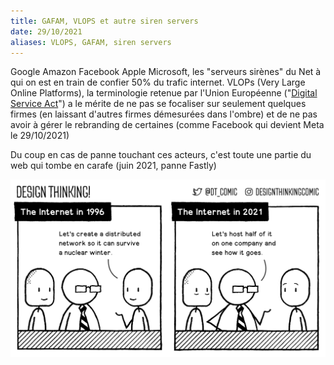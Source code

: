```yaml
---
title: GAFAM, VLOPS et autre siren servers
date: 29/10/2021
aliases: VLOPS, GAFAM, siren servers
---
```


Google Amazon Facebook Apple Microsoft, les "serveurs sirènes" du Net à qui on est en train de confier 50% du trafic internet. 
VLOPs (Very Large Online Platforms), la terminologie retenue par l'Union Européenne ("[Digital Service Act](https://ec.europa.eu/info/strategy/priorities-2019-2024/europe-fit-digital-age/digital-services-act-ensuring-safe-and-accountable-online-environment_en)") a le mérite de ne pas se focaliser sur seulement quelques firmes (en laissant d'autres firmes démesurées dans l'ombre) et de ne pas avoir à gérer le rebranding de certaines (comme Facebook qui devient Meta le 29/10/2021)

Du coup en cas de panne touchant ces acteurs, c'est toute une partie du web qui tombe en carafe (juin 2021, panne Fastly)

![panne Fastly](images/fastly.jpg)

